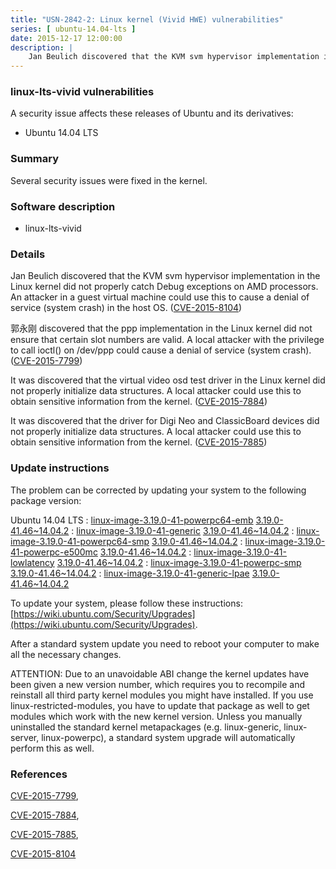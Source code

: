 ```yaml
---
title: "USN-2842-2: Linux kernel (Vivid HWE) vulnerabilities"
series: [ ubuntu-14.04-lts ]
date: 2015-12-17 12:00:00
description: |
    Jan Beulich discovered that the KVM svm hypervisor implementation in the Linux kernel did not properly catch Debug exceptions on AMD processors. An attacker in a guest virtual machine could use this to cause a denial of service (system crash) in the host OS. ([CVE-2015-8104](http://people.ubuntu.com/~ubuntu-security/cve/CVE-2015-8104))
--- 
```

 
### linux-lts-vivid vulnerabilities

A security issue affects these releases of Ubuntu and its derivatives:

* Ubuntu 14.04 LTS

### Summary

Several security issues were fixed in the kernel. 

### Software description

* linux-lts-vivid 

### Details

Jan Beulich discovered that the KVM svm hypervisor implementation in the Linux kernel did not properly catch Debug exceptions on AMD processors. An attacker in a guest virtual machine could use this to cause a denial of service (system crash) in the host OS. ([CVE-2015-8104](http://people.ubuntu.com/~ubuntu-security/cve/CVE-2015-8104))

郭永刚 discovered that the ppp implementation in the Linux kernel did not ensure that certain slot numbers are valid. A local attacker with the privilege to call ioctl() on /dev/ppp could cause a denial of service (system crash). ([CVE-2015-7799](http://people.ubuntu.com/~ubuntu-security/cve/CVE-2015-7799))

It was discovered that the virtual video osd test driver in the Linux kernel did not properly initialize data structures. A local attacker could use this to obtain sensitive information from the kernel. ([CVE-2015-7884](http://people.ubuntu.com/~ubuntu-security/cve/CVE-2015-7884))

It was discovered that the driver for Digi Neo and ClassicBoard devices did not properly initialize data structures. A local attacker could use this to obtain sensitive information from the kernel. ([CVE-2015-7885](http://people.ubuntu.com/~ubuntu-security/cve/CVE-2015-7885)) 

### Update instructions

The problem can be corrected by updating your system to the following package version:

Ubuntu 14.04 LTS
 : [linux-image-3.19.0-41-powerpc64-emb](https://launchpad.net/ubuntu/+source/linux-lts-vivid) <span> [3.19.0-41.46~14.04.2](https://launchpad.net/ubuntu/+source/linux-lts-vivid/3.19.0-41.46~14.04.2) </span> 
 : [linux-image-3.19.0-41-generic](https://launchpad.net/ubuntu/+source/linux-lts-vivid) <span> [3.19.0-41.46~14.04.2](https://launchpad.net/ubuntu/+source/linux-lts-vivid/3.19.0-41.46~14.04.2) </span> 
 : [linux-image-3.19.0-41-powerpc64-smp](https://launchpad.net/ubuntu/+source/linux-lts-vivid) <span> [3.19.0-41.46~14.04.2](https://launchpad.net/ubuntu/+source/linux-lts-vivid/3.19.0-41.46~14.04.2) </span> 
 : [linux-image-3.19.0-41-powerpc-e500mc](https://launchpad.net/ubuntu/+source/linux-lts-vivid) <span> [3.19.0-41.46~14.04.2](https://launchpad.net/ubuntu/+source/linux-lts-vivid/3.19.0-41.46~14.04.2) </span> 
 : [linux-image-3.19.0-41-lowlatency](https://launchpad.net/ubuntu/+source/linux-lts-vivid) <span> [3.19.0-41.46~14.04.2](https://launchpad.net/ubuntu/+source/linux-lts-vivid/3.19.0-41.46~14.04.2) </span> 
 : [linux-image-3.19.0-41-powerpc-smp](https://launchpad.net/ubuntu/+source/linux-lts-vivid) <span> [3.19.0-41.46~14.04.2](https://launchpad.net/ubuntu/+source/linux-lts-vivid/3.19.0-41.46~14.04.2) </span> 
 : [linux-image-3.19.0-41-generic-lpae](https://launchpad.net/ubuntu/+source/linux-lts-vivid) <span> [3.19.0-41.46~14.04.2](https://launchpad.net/ubuntu/+source/linux-lts-vivid/3.19.0-41.46~14.04.2) </span> 

To update your system, please follow these instructions: [https://wiki.ubuntu.com/Security/Upgrades](https://wiki.ubuntu.com/Security/Upgrades).

After a standard system update you need to reboot your computer to make all the necessary changes.

ATTENTION: Due to an unavoidable ABI change the kernel updates have been given a new version number, which requires you to recompile and reinstall all third party kernel modules you might have installed. If you use linux-restricted-modules, you have to update that package as well to get modules which work with the new kernel version. Unless you manually uninstalled the standard kernel metapackages (e.g. linux-generic, linux-server, linux-powerpc), a standard system upgrade will automatically perform this as well. 

### References

 [CVE-2015-7799](http://people.ubuntu.com/~ubuntu-security/cve/CVE-2015-7799), 

 [CVE-2015-7884](http://people.ubuntu.com/~ubuntu-security/cve/CVE-2015-7884), 

 [CVE-2015-7885](http://people.ubuntu.com/~ubuntu-security/cve/CVE-2015-7885), 

 [CVE-2015-8104](http://people.ubuntu.com/~ubuntu-security/cve/CVE-2015-8104)
 
